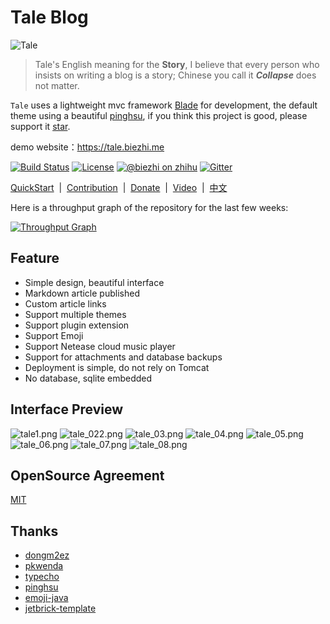 # Tale Blog

![Tale](https://ooo.0o0.ooo/2017/02/27/58b43450c9182.png)

> Tale's English meaning for the **Story**, I believe that every person who insists on writing a blog is a story; Chinese you call it ***Collapse*** does not matter.

`Tale` uses a lightweight mvc framework [Blade](https://github.com/biezhi/blade) for development, the default theme using a beautiful [pinghsu](https://github.com/chakhsu/pinghsu), if you think this project is good, please support it [star]((https://github.com/otale/tale/stargazers)).

demo website：https://tale.biezhi.me

[![Build Status](https://img.shields.io/travis/otale/tale.svg?style=flat-square)](https://travis-ci.org/otale/tale)
[![License](https://img.shields.io/badge/license-MIT-4EB1BA.svg?style=flat-square)](https://github.com/otale/tale/blob/master/LICENSE)
[![@biezhi on zhihu](https://img.shields.io/badge/zhihu-%40biezhi-red.svg?style=flat-square)](https://www.zhihu.com/people/biezhi)
[![Gitter](https://badges.gitter.im/biezhi/tale-group.svg)](https://gitter.im/tale-group)

[QuickStart](https://github.com/otale/tale/wiki/QuickStart)&nbsp; | &nbsp;[Contribution](https://github.com/otale/tale/issues/new)&nbsp; | &nbsp;[Donate](https://github.com/otale/tale/wiki/9.-%E6%8D%90%E8%B5%A0%E6%88%91%E4%BB%AC)&nbsp; | &nbsp;[Video](https://github.com/otale/tale/wiki/%E8%A7%86%E9%A2%91%E6%95%99%E7%A8%8B)&nbsp; | &nbsp;[中文](README_ZH.md)

Here is a throughput graph of the repository for the last few weeks:

[![Throughput Graph](https://graphs.waffle.io/otale/tale/throughput.svg)](https://waffle.io/otale/tale/metrics/throughput)


## Feature

+ Simple design, beautiful interface
+ Markdown article published
+ Custom article links
+ Support multiple themes
+ Support plugin extension
+ Support Emoji
+ Support Netease cloud music player
+ Support for attachments and database backups
+ Deployment is simple, do not rely on Tomcat
+ No database, sqlite embedded

## Interface Preview

![tale1.png](https://ooo.0o0.ooo/2017/03/04/58ba99604e997.png)
![tale_022.png](https://ooo.0o0.ooo/2017/02/28/58b4686f37836.png)
![tale_03.png](https://ooo.0o0.ooo/2017/02/28/58b4686638460.png)
![tale_04.png](https://ooo.0o0.ooo/2017/02/28/58b4686384fb4.png)
![tale_05.png](https://ooo.0o0.ooo/2017/02/28/58b46869bff5b.png)
![tale_06.png](https://ooo.0o0.ooo/2017/02/28/58b46862ec24e.png)
![tale_07.png](https://ooo.0o0.ooo/2017/02/28/58b46868b1a67.png)
![tale_08.png](https://ooo.0o0.ooo/2017/02/28/58b46866c5898.png)

## OpenSource Agreement

[MIT](LICENSE)

## Thanks

+ [dongm2ez](https://github.com/dongm2ez)
+ [pkwenda](https://github.com/pkwenda)
+ [typecho](https://github.com/typecho/typecho)
+ [pinghsu](https://github.com/chakhsu/pinghsu)
+ [emoji-java](https://github.com/vdurmont/emoji-java)
+ [jetbrick-template](https://github.com/subchen/jetbrick-template-2x)